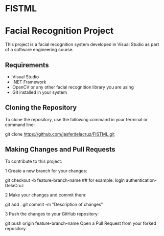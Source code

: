 # FISTML
# Facial Recognition Project

This project is a facial recognition system developed in Visual Studio as part of a software engineering course.

## Requirements
- Visual Studio
- .NET Framework
- OpenCV or any other facial recognition library you are using
- Git installed in your system

## Cloning the Repository
To clone the repository, use the following command in your terminal or command line:


git clone https://github.com/jasferdelacruz/FISTML.git


## Making Changes and Pull Requests
To contribute to this project:

1 Create a new branch for your changes:

git checkout -b feature-branch-name ## for example: login authentication-DelaCruz

2 Make your changes and commit them:

git add .
git commit -m "Description of changes"

3 Push the changes to your GitHub repository:

git push origin feature-branch-name
Open a Pull Request from your forked repository.